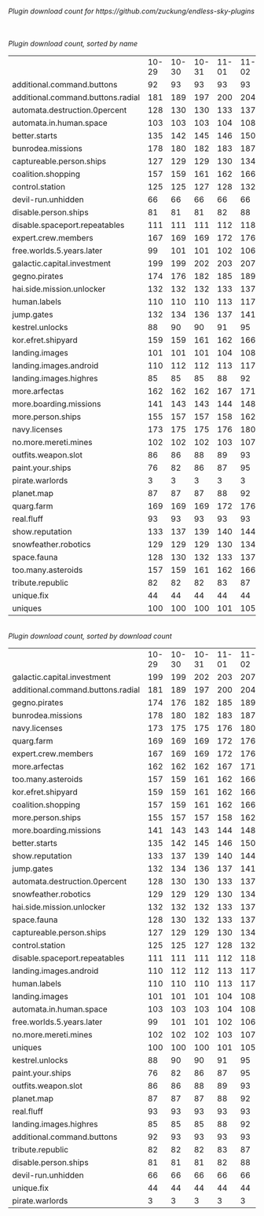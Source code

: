 <h6>Plugin download count for https://github.com/zuckung/endless-sky-plugins<br>
<br>
<h6>Plugin download count, sorted by name<br>
<table>
	<tr>
		<td></td>
		<td>10-29</td>
		<td>10-30</td>
		<td>10-31</td>
		<td>11-01</td>
		<td>11-02</td>
		<td>11-03</td>
		<td>11-04</td>
		<td>today +</td>
	</tr>
	<tr>
		<td>additional.command.buttons</td>
		<td>92</td>
		<td>93</td>
		<td>93</td>
		<td>93</td>
		<td>93</td>
		<td>93</td>
		<td>93</td>
		<td></td>
	</tr>
	<tr>
		<td>additional.command.buttons.radial</td>
		<td>181</td>
		<td>189</td>
		<td>197</td>
		<td>200</td>
		<td>204</td>
		<td>209</td>
		<td>210</td>
		<td>+ 1</td>
	</tr>
	<tr>
		<td>automata.destruction.0percent</td>
		<td>128</td>
		<td>130</td>
		<td>130</td>
		<td>133</td>
		<td>137</td>
		<td>139</td>
		<td>141</td>
		<td>+ 2</td>
	</tr>
	<tr>
		<td>automata.in.human.space</td>
		<td>103</td>
		<td>103</td>
		<td>103</td>
		<td>104</td>
		<td>108</td>
		<td>110</td>
		<td>112</td>
		<td>+ 2</td>
	</tr>
	<tr>
		<td>better.starts</td>
		<td>135</td>
		<td>142</td>
		<td>145</td>
		<td>146</td>
		<td>150</td>
		<td>153</td>
		<td>154</td>
		<td>+ 1</td>
	</tr>
	<tr>
		<td>bunrodea.missions</td>
		<td>178</td>
		<td>180</td>
		<td>182</td>
		<td>183</td>
		<td>187</td>
		<td>191</td>
		<td>193</td>
		<td>+ 2</td>
	</tr>
	<tr>
		<td>captureable.person.ships</td>
		<td>127</td>
		<td>129</td>
		<td>129</td>
		<td>130</td>
		<td>134</td>
		<td>137</td>
		<td>138</td>
		<td>+ 1</td>
	</tr>
	<tr>
		<td>coalition.shopping</td>
		<td>157</td>
		<td>159</td>
		<td>161</td>
		<td>162</td>
		<td>166</td>
		<td>168</td>
		<td>170</td>
		<td>+ 2</td>
	</tr>
	<tr>
		<td>control.station</td>
		<td>125</td>
		<td>125</td>
		<td>127</td>
		<td>128</td>
		<td>132</td>
		<td>134</td>
		<td>137</td>
		<td>+ 3</td>
	</tr>
	<tr>
		<td>devil-run.unhidden</td>
		<td>66</td>
		<td>66</td>
		<td>66</td>
		<td>66</td>
		<td>66</td>
		<td>66</td>
		<td>66</td>
		<td></td>
	</tr>
	<tr>
		<td>disable.person.ships</td>
		<td>81</td>
		<td>81</td>
		<td>81</td>
		<td>82</td>
		<td>88</td>
		<td>88</td>
		<td>89</td>
		<td>+ 1</td>
	</tr>
	<tr>
		<td>disable.spaceport.repeatables</td>
		<td>111</td>
		<td>111</td>
		<td>111</td>
		<td>112</td>
		<td>118</td>
		<td>120</td>
		<td>121</td>
		<td>+ 1</td>
	</tr>
	<tr>
		<td>expert.crew.members</td>
		<td>167</td>
		<td>169</td>
		<td>169</td>
		<td>172</td>
		<td>176</td>
		<td>180</td>
		<td>183</td>
		<td>+ 3</td>
	</tr>
	<tr>
		<td>free.worlds.5.years.later</td>
		<td>99</td>
		<td>101</td>
		<td>101</td>
		<td>102</td>
		<td>106</td>
		<td>109</td>
		<td>110</td>
		<td>+ 1</td>
	</tr>
	<tr>
		<td>galactic.capital.investment</td>
		<td>199</td>
		<td>199</td>
		<td>202</td>
		<td>203</td>
		<td>207</td>
		<td>210</td>
		<td>211</td>
		<td>+ 1</td>
	</tr>
	<tr>
		<td>gegno.pirates</td>
		<td>174</td>
		<td>176</td>
		<td>182</td>
		<td>185</td>
		<td>189</td>
		<td>192</td>
		<td>195</td>
		<td>+ 3</td>
	</tr>
	<tr>
		<td>hai.side.mission.unlocker</td>
		<td>132</td>
		<td>132</td>
		<td>132</td>
		<td>133</td>
		<td>137</td>
		<td>139</td>
		<td>140</td>
		<td>+ 1</td>
	</tr>
	<tr>
		<td>human.labels</td>
		<td>110</td>
		<td>110</td>
		<td>110</td>
		<td>113</td>
		<td>117</td>
		<td>117</td>
		<td>118</td>
		<td>+ 1</td>
	</tr>
	<tr>
		<td>jump.gates</td>
		<td>132</td>
		<td>134</td>
		<td>136</td>
		<td>137</td>
		<td>141</td>
		<td>144</td>
		<td>145</td>
		<td>+ 1</td>
	</tr>
	<tr>
		<td>kestrel.unlocks</td>
		<td>88</td>
		<td>90</td>
		<td>90</td>
		<td>91</td>
		<td>95</td>
		<td>98</td>
		<td>101</td>
		<td>+ 3</td>
	</tr>
	<tr>
		<td>kor.efret.shipyard</td>
		<td>159</td>
		<td>159</td>
		<td>161</td>
		<td>162</td>
		<td>166</td>
		<td>170</td>
		<td>173</td>
		<td>+ 3</td>
	</tr>
	<tr>
		<td>landing.images</td>
		<td>101</td>
		<td>101</td>
		<td>101</td>
		<td>104</td>
		<td>108</td>
		<td>112</td>
		<td>115</td>
		<td>+ 3</td>
	</tr>
	<tr>
		<td>landing.images.android</td>
		<td>110</td>
		<td>112</td>
		<td>112</td>
		<td>113</td>
		<td>117</td>
		<td>118</td>
		<td>119</td>
		<td>+ 1</td>
	</tr>
	<tr>
		<td>landing.images.highres</td>
		<td>85</td>
		<td>85</td>
		<td>85</td>
		<td>88</td>
		<td>92</td>
		<td>92</td>
		<td>93</td>
		<td>+ 1</td>
	</tr>
	<tr>
		<td>more.arfectas</td>
		<td>162</td>
		<td>162</td>
		<td>162</td>
		<td>167</td>
		<td>171</td>
		<td>174</td>
		<td>175</td>
		<td>+ 1</td>
	</tr>
	<tr>
		<td>more.boarding.missions</td>
		<td>141</td>
		<td>143</td>
		<td>143</td>
		<td>144</td>
		<td>148</td>
		<td>151</td>
		<td>154</td>
		<td>+ 3</td>
	</tr>
	<tr>
		<td>more.person.ships</td>
		<td>155</td>
		<td>157</td>
		<td>157</td>
		<td>158</td>
		<td>162</td>
		<td>164</td>
		<td>165</td>
		<td>+ 1</td>
	</tr>
	<tr>
		<td>navy.licenses</td>
		<td>173</td>
		<td>175</td>
		<td>175</td>
		<td>176</td>
		<td>180</td>
		<td>183</td>
		<td>184</td>
		<td>+ 1</td>
	</tr>
	<tr>
		<td>no.more.mereti.mines</td>
		<td>102</td>
		<td>102</td>
		<td>102</td>
		<td>103</td>
		<td>107</td>
		<td>108</td>
		<td>109</td>
		<td>+ 1</td>
	</tr>
	<tr>
		<td>outfits.weapon.slot</td>
		<td>86</td>
		<td>86</td>
		<td>88</td>
		<td>89</td>
		<td>93</td>
		<td>96</td>
		<td>97</td>
		<td>+ 1</td>
	</tr>
	<tr>
		<td>paint.your.ships</td>
		<td>76</td>
		<td>82</td>
		<td>86</td>
		<td>87</td>
		<td>95</td>
		<td>95</td>
		<td>98</td>
		<td>+ 3</td>
	</tr>
	<tr>
		<td>pirate.warlords</td>
		<td>3</td>
		<td>3</td>
		<td>3</td>
		<td>3</td>
		<td>3</td>
		<td>3</td>
		<td>3</td>
		<td></td>
	</tr>
	<tr>
		<td>planet.map</td>
		<td>87</td>
		<td>87</td>
		<td>87</td>
		<td>88</td>
		<td>92</td>
		<td>94</td>
		<td>95</td>
		<td>+ 1</td>
	</tr>
	<tr>
		<td>quarg.farm</td>
		<td>169</td>
		<td>169</td>
		<td>169</td>
		<td>172</td>
		<td>176</td>
		<td>180</td>
		<td>183</td>
		<td>+ 3</td>
	</tr>
	<tr>
		<td>real.fluff</td>
		<td>93</td>
		<td>93</td>
		<td>93</td>
		<td>93</td>
		<td>93</td>
		<td>93</td>
		<td>93</td>
		<td></td>
	</tr>
	<tr>
		<td>show.reputation</td>
		<td>133</td>
		<td>137</td>
		<td>139</td>
		<td>140</td>
		<td>144</td>
		<td>146</td>
		<td>147</td>
		<td>+ 1</td>
	</tr>
	<tr>
		<td>snowfeather.robotics</td>
		<td>129</td>
		<td>129</td>
		<td>129</td>
		<td>130</td>
		<td>134</td>
		<td>137</td>
		<td>140</td>
		<td>+ 3</td>
	</tr>
	<tr>
		<td>space.fauna</td>
		<td>128</td>
		<td>130</td>
		<td>132</td>
		<td>133</td>
		<td>137</td>
		<td>138</td>
		<td>139</td>
		<td>+ 1</td>
	</tr>
	<tr>
		<td>too.many.asteroids</td>
		<td>157</td>
		<td>159</td>
		<td>161</td>
		<td>162</td>
		<td>166</td>
		<td>169</td>
		<td>174</td>
		<td>+ 5</td>
	</tr>
	<tr>
		<td>tribute.republic</td>
		<td>82</td>
		<td>82</td>
		<td>82</td>
		<td>83</td>
		<td>87</td>
		<td>88</td>
		<td>89</td>
		<td>+ 1</td>
	</tr>
	<tr>
		<td>unique.fix</td>
		<td>44</td>
		<td>44</td>
		<td>44</td>
		<td>44</td>
		<td>44</td>
		<td>44</td>
		<td>44</td>
		<td></td>
	</tr>
	<tr>
		<td>uniques</td>
		<td>100</td>
		<td>100</td>
		<td>100</td>
		<td>101</td>
		<td>105</td>
		<td>107</td>
		<td>108</td>
		<td>+ 1</td>
	</tr>
</table>
</h6>
<h6>Plugin download count, sorted by download count<br>
<table>
	<tr>
		<td></td>
		<td>10-29</td>
		<td>10-30</td>
		<td>10-31</td>
		<td>11-01</td>
		<td>11-02</td>
		<td>11-03</td>
		<td>11-04</td>
		<td>today +</td>
	</tr>
	<tr>
		<td>galactic.capital.investment</td>
		<td>199</td>
		<td>199</td>
		<td>202</td>
		<td>203</td>
		<td>207</td>
		<td>210</td>
		<td>211</td>
		<td>+ 1</td>
	</tr>
	<tr>
		<td>additional.command.buttons.radial</td>
		<td>181</td>
		<td>189</td>
		<td>197</td>
		<td>200</td>
		<td>204</td>
		<td>209</td>
		<td>210</td>
		<td>+ 1</td>
	</tr>
	<tr>
		<td>gegno.pirates</td>
		<td>174</td>
		<td>176</td>
		<td>182</td>
		<td>185</td>
		<td>189</td>
		<td>192</td>
		<td>195</td>
		<td>+ 3</td>
	</tr>
	<tr>
		<td>bunrodea.missions</td>
		<td>178</td>
		<td>180</td>
		<td>182</td>
		<td>183</td>
		<td>187</td>
		<td>191</td>
		<td>193</td>
		<td>+ 2</td>
	</tr>
	<tr>
		<td>navy.licenses</td>
		<td>173</td>
		<td>175</td>
		<td>175</td>
		<td>176</td>
		<td>180</td>
		<td>183</td>
		<td>184</td>
		<td>+ 1</td>
	</tr>
	<tr>
		<td>quarg.farm</td>
		<td>169</td>
		<td>169</td>
		<td>169</td>
		<td>172</td>
		<td>176</td>
		<td>180</td>
		<td>183</td>
		<td>+ 3</td>
	</tr>
	<tr>
		<td>expert.crew.members</td>
		<td>167</td>
		<td>169</td>
		<td>169</td>
		<td>172</td>
		<td>176</td>
		<td>180</td>
		<td>183</td>
		<td>+ 3</td>
	</tr>
	<tr>
		<td>more.arfectas</td>
		<td>162</td>
		<td>162</td>
		<td>162</td>
		<td>167</td>
		<td>171</td>
		<td>174</td>
		<td>175</td>
		<td>+ 1</td>
	</tr>
	<tr>
		<td>too.many.asteroids</td>
		<td>157</td>
		<td>159</td>
		<td>161</td>
		<td>162</td>
		<td>166</td>
		<td>169</td>
		<td>174</td>
		<td>+ 5</td>
	</tr>
	<tr>
		<td>kor.efret.shipyard</td>
		<td>159</td>
		<td>159</td>
		<td>161</td>
		<td>162</td>
		<td>166</td>
		<td>170</td>
		<td>173</td>
		<td>+ 3</td>
	</tr>
	<tr>
		<td>coalition.shopping</td>
		<td>157</td>
		<td>159</td>
		<td>161</td>
		<td>162</td>
		<td>166</td>
		<td>168</td>
		<td>170</td>
		<td>+ 2</td>
	</tr>
	<tr>
		<td>more.person.ships</td>
		<td>155</td>
		<td>157</td>
		<td>157</td>
		<td>158</td>
		<td>162</td>
		<td>164</td>
		<td>165</td>
		<td>+ 1</td>
	</tr>
	<tr>
		<td>more.boarding.missions</td>
		<td>141</td>
		<td>143</td>
		<td>143</td>
		<td>144</td>
		<td>148</td>
		<td>151</td>
		<td>154</td>
		<td>+ 3</td>
	</tr>
	<tr>
		<td>better.starts</td>
		<td>135</td>
		<td>142</td>
		<td>145</td>
		<td>146</td>
		<td>150</td>
		<td>153</td>
		<td>154</td>
		<td>+ 1</td>
	</tr>
	<tr>
		<td>show.reputation</td>
		<td>133</td>
		<td>137</td>
		<td>139</td>
		<td>140</td>
		<td>144</td>
		<td>146</td>
		<td>147</td>
		<td>+ 1</td>
	</tr>
	<tr>
		<td>jump.gates</td>
		<td>132</td>
		<td>134</td>
		<td>136</td>
		<td>137</td>
		<td>141</td>
		<td>144</td>
		<td>145</td>
		<td>+ 1</td>
	</tr>
	<tr>
		<td>automata.destruction.0percent</td>
		<td>128</td>
		<td>130</td>
		<td>130</td>
		<td>133</td>
		<td>137</td>
		<td>139</td>
		<td>141</td>
		<td>+ 2</td>
	</tr>
	<tr>
		<td>snowfeather.robotics</td>
		<td>129</td>
		<td>129</td>
		<td>129</td>
		<td>130</td>
		<td>134</td>
		<td>137</td>
		<td>140</td>
		<td>+ 3</td>
	</tr>
	<tr>
		<td>hai.side.mission.unlocker</td>
		<td>132</td>
		<td>132</td>
		<td>132</td>
		<td>133</td>
		<td>137</td>
		<td>139</td>
		<td>140</td>
		<td>+ 1</td>
	</tr>
	<tr>
		<td>space.fauna</td>
		<td>128</td>
		<td>130</td>
		<td>132</td>
		<td>133</td>
		<td>137</td>
		<td>138</td>
		<td>139</td>
		<td>+ 1</td>
	</tr>
	<tr>
		<td>captureable.person.ships</td>
		<td>127</td>
		<td>129</td>
		<td>129</td>
		<td>130</td>
		<td>134</td>
		<td>137</td>
		<td>138</td>
		<td>+ 1</td>
	</tr>
	<tr>
		<td>control.station</td>
		<td>125</td>
		<td>125</td>
		<td>127</td>
		<td>128</td>
		<td>132</td>
		<td>134</td>
		<td>137</td>
		<td>+ 3</td>
	</tr>
	<tr>
		<td>disable.spaceport.repeatables</td>
		<td>111</td>
		<td>111</td>
		<td>111</td>
		<td>112</td>
		<td>118</td>
		<td>120</td>
		<td>121</td>
		<td>+ 1</td>
	</tr>
	<tr>
		<td>landing.images.android</td>
		<td>110</td>
		<td>112</td>
		<td>112</td>
		<td>113</td>
		<td>117</td>
		<td>118</td>
		<td>119</td>
		<td>+ 1</td>
	</tr>
	<tr>
		<td>human.labels</td>
		<td>110</td>
		<td>110</td>
		<td>110</td>
		<td>113</td>
		<td>117</td>
		<td>117</td>
		<td>118</td>
		<td>+ 1</td>
	</tr>
	<tr>
		<td>landing.images</td>
		<td>101</td>
		<td>101</td>
		<td>101</td>
		<td>104</td>
		<td>108</td>
		<td>112</td>
		<td>115</td>
		<td>+ 3</td>
	</tr>
	<tr>
		<td>automata.in.human.space</td>
		<td>103</td>
		<td>103</td>
		<td>103</td>
		<td>104</td>
		<td>108</td>
		<td>110</td>
		<td>112</td>
		<td>+ 2</td>
	</tr>
	<tr>
		<td>free.worlds.5.years.later</td>
		<td>99</td>
		<td>101</td>
		<td>101</td>
		<td>102</td>
		<td>106</td>
		<td>109</td>
		<td>110</td>
		<td>+ 1</td>
	</tr>
	<tr>
		<td>no.more.mereti.mines</td>
		<td>102</td>
		<td>102</td>
		<td>102</td>
		<td>103</td>
		<td>107</td>
		<td>108</td>
		<td>109</td>
		<td>+ 1</td>
	</tr>
	<tr>
		<td>uniques</td>
		<td>100</td>
		<td>100</td>
		<td>100</td>
		<td>101</td>
		<td>105</td>
		<td>107</td>
		<td>108</td>
		<td>+ 1</td>
	</tr>
	<tr>
		<td>kestrel.unlocks</td>
		<td>88</td>
		<td>90</td>
		<td>90</td>
		<td>91</td>
		<td>95</td>
		<td>98</td>
		<td>101</td>
		<td>+ 3</td>
	</tr>
	<tr>
		<td>paint.your.ships</td>
		<td>76</td>
		<td>82</td>
		<td>86</td>
		<td>87</td>
		<td>95</td>
		<td>95</td>
		<td>98</td>
		<td>+ 3</td>
	</tr>
	<tr>
		<td>outfits.weapon.slot</td>
		<td>86</td>
		<td>86</td>
		<td>88</td>
		<td>89</td>
		<td>93</td>
		<td>96</td>
		<td>97</td>
		<td>+ 1</td>
	</tr>
	<tr>
		<td>planet.map</td>
		<td>87</td>
		<td>87</td>
		<td>87</td>
		<td>88</td>
		<td>92</td>
		<td>94</td>
		<td>95</td>
		<td>+ 1</td>
	</tr>
	<tr>
		<td>real.fluff</td>
		<td>93</td>
		<td>93</td>
		<td>93</td>
		<td>93</td>
		<td>93</td>
		<td>93</td>
		<td>93</td>
		<td></td>
	</tr>
	<tr>
		<td>landing.images.highres</td>
		<td>85</td>
		<td>85</td>
		<td>85</td>
		<td>88</td>
		<td>92</td>
		<td>92</td>
		<td>93</td>
		<td>+ 1</td>
	</tr>
	<tr>
		<td>additional.command.buttons</td>
		<td>92</td>
		<td>93</td>
		<td>93</td>
		<td>93</td>
		<td>93</td>
		<td>93</td>
		<td>93</td>
		<td></td>
	</tr>
	<tr>
		<td>tribute.republic</td>
		<td>82</td>
		<td>82</td>
		<td>82</td>
		<td>83</td>
		<td>87</td>
		<td>88</td>
		<td>89</td>
		<td>+ 1</td>
	</tr>
	<tr>
		<td>disable.person.ships</td>
		<td>81</td>
		<td>81</td>
		<td>81</td>
		<td>82</td>
		<td>88</td>
		<td>88</td>
		<td>89</td>
		<td>+ 1</td>
	</tr>
	<tr>
		<td>devil-run.unhidden</td>
		<td>66</td>
		<td>66</td>
		<td>66</td>
		<td>66</td>
		<td>66</td>
		<td>66</td>
		<td>66</td>
		<td></td>
	</tr>
	<tr>
		<td>unique.fix</td>
		<td>44</td>
		<td>44</td>
		<td>44</td>
		<td>44</td>
		<td>44</td>
		<td>44</td>
		<td>44</td>
		<td></td>
	</tr>
	<tr>
		<td>pirate.warlords</td>
		<td>3</td>
		<td>3</td>
		<td>3</td>
		<td>3</td>
		<td>3</td>
		<td>3</td>
		<td>3</td>
		<td></td>
	</tr>
</table>
</h6>
